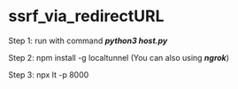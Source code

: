 # ssrf_via_redirectURL
Step 1: run with command ***python3 host.py***

Step 2: npm install -g localtunnel (You can also using ***ngrok***)

Step 3: npx lt -p 8000
